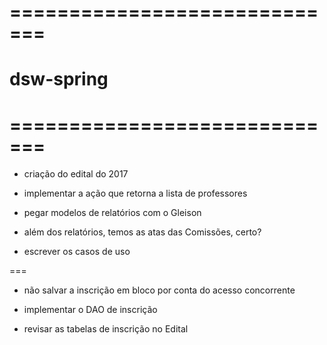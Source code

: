 ﻿# =============================
# dsw-spring
# =============================

* criação do edital do 2017

* implementar a ação que retorna a lista de professores

* pegar modelos de relatórios com o Gleison

* além dos relatórios, temos as atas das Comissões, certo?

* escrever os casos de uso

===

* não salvar a inscrição em bloco por conta do acesso concorrente

* implementar o DAO de inscrição

* revisar as tabelas de inscrição no Edital
